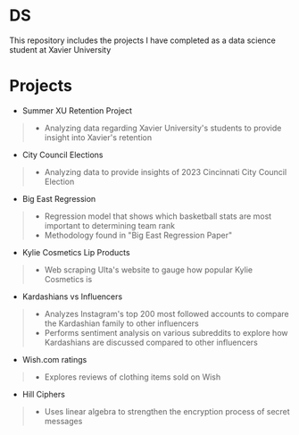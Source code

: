 # DS
This repository includes the projects I have completed as a data science student at Xavier University
# Projects
* Summer XU Retention Project
> * Analyzing data regarding Xavier University's students to provide insight into Xavier's retention
* City Council Elections
> * Analyzing data to provide insights of 2023 Cincinnati City Council Election
* Big East Regression
> * Regression model that shows which basketball stats are most important to determining team rank
> * Methodology found in "Big East Regression Paper"
* Kylie Cosmetics Lip Products
> * Web scraping Ulta's website to gauge how popular Kylie Cosmetics is
* Kardashians vs Influencers
> * Analyzes Instagram's top 200 most followed accounts to compare the Kardashian family to other influencers
> * Performs sentiment analysis on various subreddits to explore how Kardashians are discussed compared to other influencers
* Wish.com ratings
> * Explores reviews of clothing items sold on Wish 
* Hill Ciphers
> * Uses linear algebra to strengthen the encryption process of secret messages
